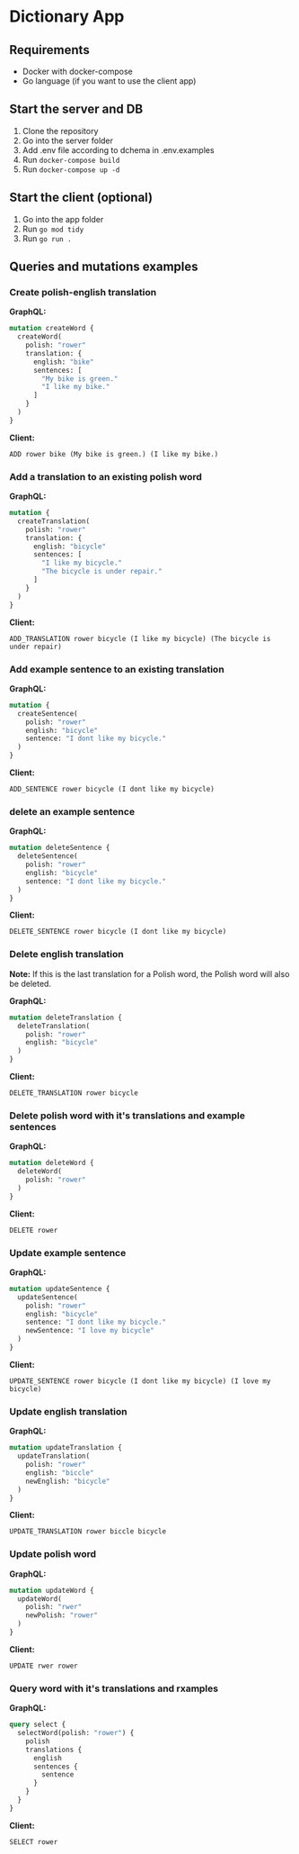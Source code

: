 # Dictionary App

## Requirements
- Docker with docker-compose
- Go language (if you want to use the client app)

## Start the server and DB

1. Clone the repository
2. Go into the server folder
3. Add .env file according to dchema in .env.examples
4. Run `docker-compose build`
5. Run `docker-compose up -d`

## Start the client (optional)

1. Go into the app folder
2. Run `go mod tidy`
3. Run `go run .`

## Queries and mutations examples

### Create polish-english translation

**GraphQL:**
```graphql
mutation createWord {
  createWord(
    polish: "rower"
    translation: {
      english: "bike"
      sentences: [
        "My bike is green."
        "I like my bike."
      ]
    }
  )
}
```

**Client:**
```
ADD rower bike (My bike is green.) (I like my bike.)
```

### Add a translation to an existing polish word

**GraphQL:**
```graphql
mutation {
  createTranslation(
    polish: "rower"
    translation: {
      english: "bicycle"
      sentences: [
        "I like my bicycle."
        "The bicycle is under repair."
      ]
    }
  )
}
```

**Client:**
```
ADD_TRANSLATION rower bicycle (I like my bicycle) (The bicycle is under repair)
```

### Add example sentence to an existing translation

**GraphQL:**
```graphql
mutation {
  createSentence(
    polish: "rower"
    english: "bicycle"
    sentence: "I dont like my bicycle."
  )
}
```

**Client:**
```
ADD_SENTENCE rower bicycle (I dont like my bicycle)
```

### delete an example sentence

**GraphQL:**
```graphql
mutation deleteSentence {
  deleteSentence(
    polish: "rower"
    english: "bicycle"
    sentence: "I dont like my bicycle."
  )
}
```

**Client:**
```
DELETE_SENTENCE rower bicycle (I dont like my bicycle)
```

### Delete english translation

**Note:** If this is the last translation for a Polish word, the Polish word will also be deleted.

**GraphQL:**
```graphql
mutation deleteTranslation {
  deleteTranslation(
    polish: "rower"
    english: "bicycle"
  )
}
```

**Client:**
```
DELETE_TRANSLATION rower bicycle
```

### Delete polish word with it's translations and example sentences

**GraphQL:**
```graphql
mutation deleteWord {
  deleteWord(
    polish: "rower"
  )
}
```

**Client:**
```
DELETE rower
```

### Update example sentence

**GraphQL:**
```graphql
mutation updateSentence {
  updateSentence(
    polish: "rower"
    english: "bicycle"
    sentence: "I dont like my bicycle."
    newSentence: "I love my bicycle"
  )
}
```

**Client:**
```
UPDATE_SENTENCE rower bicycle (I dont like my bicycle) (I love my bicycle)
```

### Update english translation

**GraphQL:**
```graphql
mutation updateTranslation {
  updateTranslation(
    polish: "rower"
    english: "biccle"
    newEnglish: "bicycle"
  )
}
```

**Client:**
```
UPDATE_TRANSLATION rower biccle bicycle
```

### Update polish word

**GraphQL:**
```graphql
mutation updateWord {
  updateWord(
    polish: "rwer"
    newPolish: "rower"
  )
}
```

**Client:**
```
UPDATE rwer rower
```

### Query word with it's translations and rxamples

**GraphQL:**
```graphql
query select {
  selectWord(polish: "rower") {
    polish
    translations {
      english
      sentences {
        sentence
      }
    }
  }
}
```

**Client:**
```
SELECT rower
```
